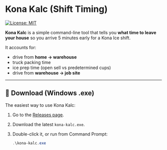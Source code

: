# Kona Kalc (Shift Timing)

[![License: MIT](https://img.shields.io/badge/License-MIT-yellow.svg)](LICENSE)

**Kona Kalc** is a simple command-line tool that tells you **what time to leave your house** so you arrive 5 minutes early for a Kona Ice shift.  

It accounts for:
- drive from **home → warehouse**
- truck packing time
- ice prep time (open sell vs predetermined cups)
- drive from **warehouse → job site**

---

## 🚀 Download (Windows .exe)

The easiest way to use Kona Kalc:

1. Go to the [Releases page](../../releases).
2. Download the latest `kona-kalc.exe`.
3. Double-click it, or run from Command Prompt:

   ```powershell
   .\kona-kalc.exe
